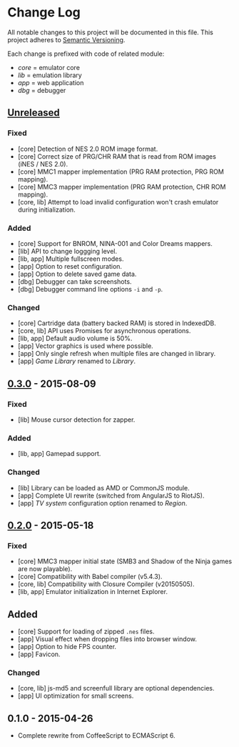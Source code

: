 # Change Log
All notable changes to this project will be documented in this file.
This project adheres to [Semantic Versioning](http://semver.org/).

Each change is prefixed with code of related module:
- *core* = emulator core
- *lib* = emulation library
- *app* = web application
- *dbg* = debugger

## [Unreleased][unreleased]
### Fixed
- [core] Detection of NES 2.0 ROM image format.
- [core] Correct size of PRG/CHR RAM that is read from ROM images (iNES / NES 2.0).
- [core] MMC1 mapper implementation (PRG RAM protection, PRG ROM mapping).
- [core] MMC3 mapper implementation (PRG RAM protection, CHR ROM mapping).
- [core, lib] Attempt to load invalid configuration won't crash emulator during initialization.

### Added
- [core] Support for BNROM, NINA-001 and Color Dreams mappers.
- [lib] API to change loggging level.
- [lib, app] Multiple fullscreen modes.
- [app] Option to reset configuration.
- [app] Option to delete saved game data.
- [dbg] Debugger can take screenshots.
- [dbg] Debugger command line options `-i` and `-p`.

### Changed
- [core] Cartridge data (battery backed RAM) is stored in IndexedDB.
- [core, lib] API uses Promises for asynchronous operations.
- [lib, app] Default audio volume is 50%.
- [app] Vector graphics is used where possible.
- [app] Only single refresh when multiple files are changed in library.
- [app] *Game Library* renamed to *Library*.

## [0.3.0] - 2015-08-09
### Fixed
- [lib] Mouse cursor detection for zapper.

### Added
- [lib, app] Gamepad support.

### Changed
- [lib] Library can be loaded as AMD or CommonJS module.
- [app] Complete UI rewrite (switched from AngularJS to RiotJS).
- [app] *TV system* configuration option renamed to *Region*.

## [0.2.0] - 2015-05-18
### Fixed
- [core] MMC3 mapper initial state (SMB3 and Shadow of the Ninja games are now playable).
- [core] Compatibility with Babel compiler (v5.4.3).
- [core, lib] Compatibility with Closure Compiler (v20150505).
- [lib, app] Emulator initialization in Internet Explorer.

## Added
- [core] Support for loading of zipped `.nes` files.
- [app] Visual effect when dropping files into browser window.
- [app] Option to hide FPS counter.
- [app] Favicon.

### Changed
- [core, lib] js-md5 and screenfull library are optional dependencies.
- [app] UI optimization for small screens.

## 0.1.0 - 2015-04-26
- Complete rewrite from CoffeeScript to ECMAScript 6.

[unreleased]: https://github.com/jpikl/cfxnes/compare/v0.3.0...HEAD
[0.3.0]:      https://github.com/jpikl/cfxnes/compare/v0.2.0...v0.3.0
[0.2.0]:      https://github.com/jpikl/cfxnes/compare/v0.1.0...v0.2.0
